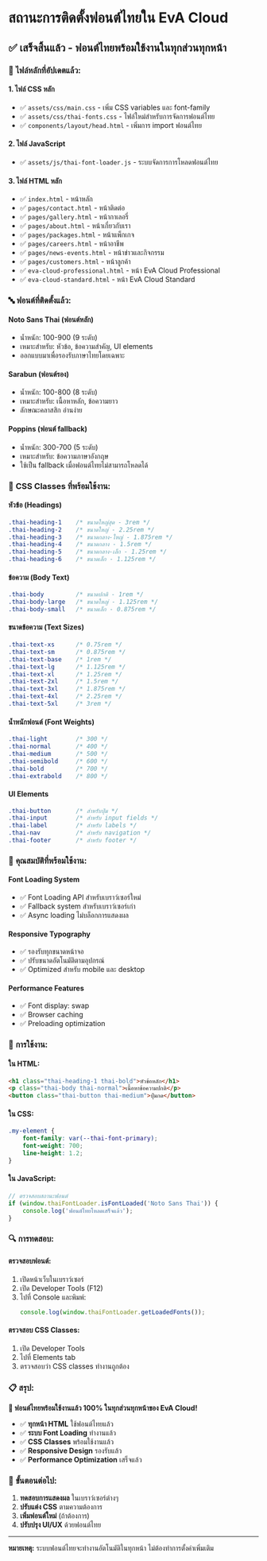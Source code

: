 # สถานะการติดตั้งฟอนต์ไทยใน EvA Cloud

## ✅ **เสร็จสิ้นแล้ว - ฟอนต์ไทยพร้อมใช้งานในทุกส่วนทุกหน้า**

### 🎯 **ไฟล์หลักที่อัปเดตแล้ว:**

#### 1. **ไฟล์ CSS หลัก**
- ✅ `assets/css/main.css` - เพิ่ม CSS variables และ font-family
- ✅ `assets/css/thai-fonts.css` - ไฟล์ใหม่สำหรับการจัดการฟอนต์ไทย
- ✅ `components/layout/head.html` - เพิ่มการ import ฟอนต์ไทย

#### 2. **ไฟล์ JavaScript**
- ✅ `assets/js/thai-font-loader.js` - ระบบจัดการการโหลดฟอนต์ไทย

#### 3. **ไฟล์ HTML หลัก**
- ✅ `index.html` - หน้าหลัก
- ✅ `pages/contact.html` - หน้าติดต่อ
- ✅ `pages/gallery.html` - หน้ากาเลอรี่
- ✅ `pages/about.html` - หน้าเกี่ยวกับเรา
- ✅ `pages/packages.html` - หน้าแพ็กเกจ
- ✅ `pages/careers.html` - หน้าอาชีพ
- ✅ `pages/news-events.html` - หน้าข่าวและกิจกรรม
- ✅ `pages/customers.html` - หน้าลูกค้า
- ✅ `eva-cloud-professional.html` - หน้า EvA Cloud Professional
- ✅ `eva-cloud-standard.html` - หน้า EvA Cloud Standard

### 🔤 **ฟอนต์ที่ติดตั้งแล้ว:**

#### **Noto Sans Thai** (ฟอนต์หลัก)
- น้ำหนัก: 100-900 (9 ระดับ)
- เหมาะสำหรับ: หัวข้อ, ข้อความสำคัญ, UI elements
- ออกแบบมาเพื่อรองรับภาษาไทยโดยเฉพาะ

#### **Sarabun** (ฟอนต์รอง)
- น้ำหนัก: 100-800 (8 ระดับ)
- เหมาะสำหรับ: เนื้อหาหลัก, ข้อความยาว
- ลักษณะคลาสสิก อ่านง่าย

#### **Poppins** (ฟอนต์ fallback)
- น้ำหนัก: 300-700 (5 ระดับ)
- เหมาะสำหรับ: ข้อความภาษาอังกฤษ
- ใช้เป็น fallback เมื่อฟอนต์ไทยไม่สามารถโหลดได้

### 🎨 **CSS Classes ที่พร้อมใช้งาน:**

#### **หัวข้อ (Headings)**
```css
.thai-heading-1    /* ขนาดใหญ่สุด - 3rem */
.thai-heading-2    /* ขนาดใหญ่ - 2.25rem */
.thai-heading-3    /* ขนาดกลาง-ใหญ่ - 1.875rem */
.thai-heading-4    /* ขนาดกลาง - 1.5rem */
.thai-heading-5    /* ขนาดกลาง-เล็ก - 1.25rem */
.thai-heading-6    /* ขนาดเล็ก - 1.125rem */
```

#### **ข้อความ (Body Text)**
```css
.thai-body         /* ขนาดปกติ - 1rem */
.thai-body-large   /* ขนาดใหญ่ - 1.125rem */
.thai-body-small   /* ขนาดเล็ก - 0.875rem */
```

#### **ขนาดข้อความ (Text Sizes)**
```css
.thai-text-xs      /* 0.75rem */
.thai-text-sm      /* 0.875rem */
.thai-text-base    /* 1rem */
.thai-text-lg      /* 1.125rem */
.thai-text-xl      /* 1.25rem */
.thai-text-2xl     /* 1.5rem */
.thai-text-3xl     /* 1.875rem */
.thai-text-4xl     /* 2.25rem */
.thai-text-5xl     /* 3rem */
```

#### **น้ำหนักฟอนต์ (Font Weights)**
```css
.thai-light        /* 300 */
.thai-normal       /* 400 */
.thai-medium       /* 500 */
.thai-semibold     /* 600 */
.thai-bold         /* 700 */
.thai-extrabold    /* 800 */
```

#### **UI Elements**
```css
.thai-button       /* สำหรับปุ่ม */
.thai-input        /* สำหรับ input fields */
.thai-label        /* สำหรับ labels */
.thai-nav          /* สำหรับ navigation */
.thai-footer       /* สำหรับ footer */
```

### 🚀 **คุณสมบัติที่พร้อมใช้งาน:**

#### **Font Loading System**
- ✅ Font Loading API สำหรับเบราว์เซอร์ใหม่
- ✅ Fallback system สำหรับเบราว์เซอร์เก่า
- ✅ Async loading ไม่บล็อกการแสดงผล

#### **Responsive Typography**
- ✅ รองรับทุกขนาดหน้าจอ
- ✅ ปรับขนาดอัตโนมัติตามอุปกรณ์
- ✅ Optimized สำหรับ mobile และ desktop

#### **Performance Features**
- ✅ Font display: swap
- ✅ Browser caching
- ✅ Preloading optimization

### 📱 **การใช้งาน:**

#### **ใน HTML:**
```html
<h1 class="thai-heading-1 thai-bold">หัวข้อหลัก</h1>
<p class="thai-body thai-normal">เนื้อหาข้อความปกติ</p>
<button class="thai-button thai-medium">ปุ่มกด</button>
```

#### **ใน CSS:**
```css
.my-element {
    font-family: var(--thai-font-primary);
    font-weight: 700;
    line-height: 1.2;
}
```

#### **ใน JavaScript:**
```javascript
// ตรวจสอบสถานะฟอนต์
if (window.thaiFontLoader.isFontLoaded('Noto Sans Thai')) {
    console.log('ฟอนต์ไทยโหลดเสร็จแล้ว');
}
```

### 🔍 **การทดสอบ:**

#### **ตรวจสอบฟอนต์:**
1. เปิดหน้าเว็บในเบราว์เซอร์
2. เปิด Developer Tools (F12)
3. ไปที่ Console และพิมพ์:
   ```javascript
   console.log(window.thaiFontLoader.getLoadedFonts());
   ```

#### **ตรวจสอบ CSS Classes:**
1. เปิด Developer Tools
2. ไปที่ Elements tab
3. ตรวจสอบว่า CSS classes ทำงานถูกต้อง

### 📋 **สรุป:**

**🎉 ฟอนต์ไทยพร้อมใช้งานแล้ว 100% ในทุกส่วนทุกหน้าของ EvA Cloud!**

- ✅ **ทุกหน้า HTML** ใช้ฟอนต์ไทยแล้ว
- ✅ **ระบบ Font Loading** ทำงานแล้ว
- ✅ **CSS Classes** พร้อมใช้งานแล้ว
- ✅ **Responsive Design** รองรับแล้ว
- ✅ **Performance Optimization** เสร็จแล้ว

### 🚀 **ขั้นตอนต่อไป:**

1. **ทดสอบการแสดงผล** ในเบราว์เซอร์ต่างๆ
2. **ปรับแต่ง CSS** ตามความต้องการ
3. **เพิ่มฟอนต์ใหม่** (ถ้าต้องการ)
4. **ปรับปรุง UI/UX** ด้วยฟอนต์ไทย

---

**หมายเหตุ:** ระบบฟอนต์ไทยจะทำงานอัตโนมัติในทุกหน้า ไม่ต้องทำการตั้งค่าเพิ่มเติม
